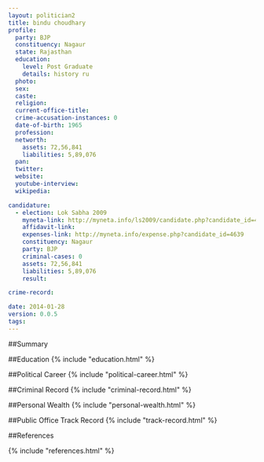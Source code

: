 ```yaml
---
layout: politician2
title: bindu choudhary
profile: 
  party: BJP
  constituency: Nagaur
  state: Rajasthan
  education: 
    level: Post Graduate
    details: history ru
  photo: 
  sex: 
  caste: 
  religion: 
  current-office-title: 
  crime-accusation-instances: 0
  date-of-birth: 1965
  profession: 
  networth: 
    assets: 72,56,841
    liabilities: 5,89,076
  pan: 
  twitter: 
  website: 
  youtube-interview: 
  wikipedia: 

candidature: 
  - election: Lok Sabha 2009
    myneta-link: http://myneta.info/ls2009/candidate.php?candidate_id=4639
    affidavit-link: 
    expenses-link: http://myneta.info/expense.php?candidate_id=4639
    constituency: Nagaur 
    party: BJP
    criminal-cases: 0
    assets: 72,56,841
    liabilities: 5,89,076
    result:  

crime-record: 

date: 2014-01-28
version: 0.0.5
tags: 
---
```

##Summary


##Education
{% include "education.html" %}


##Political Career
{% include "political-career.html" %}


##Criminal Record
{% include "criminal-record.html" %}


##Personal Wealth
{% include "personal-wealth.html" %}


##Public Office Track Record
{% include "track-record.html" %}


##References


{% include "references.html" %}